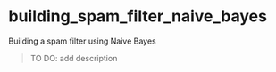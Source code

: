 # building_spam_filter_naive_bayes
Building a spam filter using Naive Bayes
> TO DO: add description
